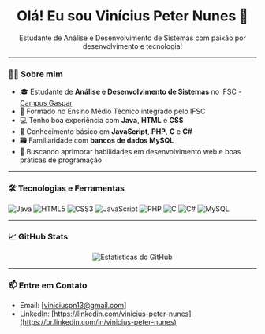 <h1 align="center">Olá! Eu sou Vinícius Peter Nunes 👋</h1>

<p align="center">
Estudante de Análise e Desenvolvimento de Sistemas com paixão por desenvolvimento e tecnologia!
</p>

---

### 👨‍🎓 Sobre mim

- 🎓 Estudante de **Análise e Desenvolvimento de Sistemas** no [IFSC - Campus Gaspar](https://www.ifsc.edu.br/web/campus-gaspar)
- 🏫 Formado no Ensino Médio Técnico integrado pelo IFSC
- 💻 Tenho boa experiência com **Java**, **HTML** e **CSS**
- 🔧 Conhecimento básico em **JavaScript**, **PHP**, **C** e **C#**
- 🗃️ Familiaridade com **bancos de dados MySQL**
- 🌱 Buscando aprimorar habilidades em desenvolvimento web e boas práticas de programação

---

### 🛠️ Tecnologias e Ferramentas

![Java](https://img.shields.io/badge/-Java-007396?style=flat-square&logo=java&logoColor=white)
![HTML5](https://img.shields.io/badge/-HTML5-E34F26?style=flat-square&logo=html5&logoColor=white)
![CSS3](https://img.shields.io/badge/-CSS3-1572B6?style=flat-square&logo=css3&logoColor=white)
![JavaScript](https://img.shields.io/badge/-JavaScript-F7DF1E?style=flat-square&logo=javascript&logoColor=black)
![PHP](https://img.shields.io/badge/-PHP-777BB4?style=flat-square&logo=php&logoColor=white)
![C](https://img.shields.io/badge/-C-A8B9CC?style=flat-square&logo=c&logoColor=black)
![C#](https://img.shields.io/badge/-C%23-239120?style=flat-square&logo=c-sharp&logoColor=white)
![MySQL](https://img.shields.io/badge/-MySQL-4479A1?style=flat-square&logo=mysql&logoColor=white)

---

### 📈 GitHub Stats

<p align="center">
  <img src="https://github-readme-stats.vercel.app/api?username=ViniciusPN131&show_icons=true&theme=tokyonight" alt="Estatísticas do GitHub">
</p>

---

### 📫 Entre em Contato

- Email: [viniciuspn13@gmail.com]  
- LinkedIn: [https://linkedin.com/vinicius-peter-nunes](https://br.linkedin.com/in/vinicius-peter-nunes)

